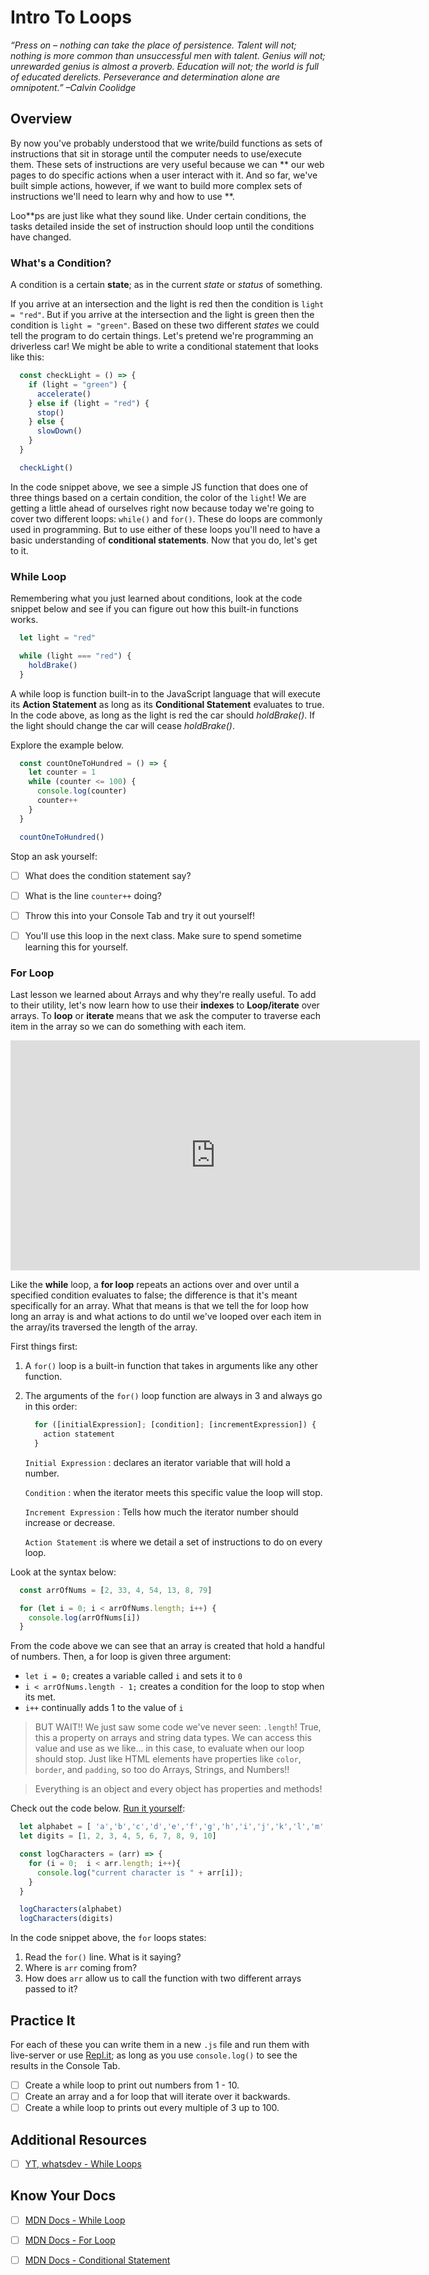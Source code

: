 # Intro To Loops

*“Press on – nothing can take the place of persistence. Talent will not; nothing is more common than unsuccessful men with talent. Genius will not; unrewarded genius is almost a proverb. Education will not; the world is full of educated derelicts. Perseverance and determination alone are omnipotent.” –Calvin Coolidge*

## Overview

By now you've probably understood that we write/build functions as sets of instructions that sit in storage until the computer needs to use/execute them. These sets of instructions are very useful because we can ** our web pages to do specific actions when a user interact with it. And so far, we've built simple actions, however, if we want to build more complex sets of instructions we'll need to learn why and how to use **.

Loo**ps are just like what they sound like. Under certain conditions, the tasks detailed inside the set of instruction should loop until the conditions have changed.

### What's a Condition?

A condition is a certain **state**; as in the current *state* or *status* of something.

If you arrive at an intersection and the light is red then the condition is `light = "red"`. But if you arrive at the intersection and the light is green then the condition is `light = "green"`. Based on these two different *states* we could tell the program to do certain things. Let's pretend we're programming an driverless car! We might be able to write a conditional statement that looks like this:

```javascript
  const checkLight = () => {
    if (light = "green") {
      accelerate()
    } else if (light = "red") {
      stop()
    } else {
      slowDown()
    }
  }

  checkLight()
```

In the code snippet above, we see a simple JS function that does one of three things based on a certain condition, the color of the `light`! We are getting a little ahead of ourselves right now because today we're going to cover two different loops: `while()` and `for()`. These do loops are commonly used in programming. But to use either of these loops you'll need to have a basic understanding of **conditional statements**. Now that you do, let's get to it.

### While Loop

Remembering what you just learned about conditions, look at the code snippet below and see if you can figure out how this built-in functions works.

```javascript
  let light = "red"

  while (light === "red") {
    holdBrake()
  }
```

A while loop is function built-in to the JavaScript language that will execute its **Action Statement** as long as its **Conditional Statement** evaluates to true. In the code above, as long as the light is red the car should *holdBrake()*. If the light should change the car will cease *holdBrake()*.

Explore the example below.

```javascript
  const countOneToHundred = () => {
    let counter = 1
    while (counter <= 100) {
      console.log(counter)
      counter++
    }
  }

  countOneToHundred()
```

Stop an ask yourself:

- [ ] What does the condition statement say?
- [ ] What is the line `counter++` doing?
- [ ] Throw this into your Console Tab and try it out yourself!
- [ ] You'll use this loop in the next class. Make sure to spend sometime learning this for yourself.


### For Loop

Last lesson we learned about Arrays and why they're really useful. To add to their utility, let's now learn how to use their **indexes** to **Loop/iterate** over arrays. To **loop** or **iterate** means that we ask the computer to traverse each item in the array so we can do something with each item.

<!-- ! Video Contents: 211 - Arrays and Loop (width="655" height="368", ratio 1.77) -->
<iframe src="https://player.vimeo.com/video/385377379" width="655" height="368" frameborder="0" allow="autoplay; fullscreen; picture-in-picture" allowfullscreen></iframe>

Like the **while** loop, a **for loop** repeats an actions over and over until a specified condition evaluates to false; the difference is that it's meant specifically for an array. What that means is that we tell the for loop how long an array is and what actions to do until we've looped over each item in the array/its traversed the length of the array.

First things first:

1. A `for()` loop is a built-in function that takes in arguments like any other function.
2. The arguments of the `for()` loop function are always in 3 and always go in this order:

    ```javascript
      for ([initialExpression]; [condition]; [incrementExpression]) {
        action statement
      }
    ```

    `Initial Expression`
: declares an iterator variable that will hold a number.

    `Condition`
: when the iterator meets this specific value the loop will stop.

    `Increment Expression`
: Tells how much the iterator number should increase or decrease.

    `Action Statement`
:is where we detail a set of instructions to do on every loop.

Look at the syntax below:

```javascript
  const arrOfNums = [2, 33, 4, 54, 13, 8, 79]

  for (let i = 0; i < arrOfNums.length; i++) {
    console.log(arrOfNums[i])
  }
```

From the code above we can see that an array is created that hold a handful of numbers. Then, a for loop is given three argument:

  * `let i = 0;` creates a variable called `i` and sets it to `0`
  * `i < arrOfNums.length - 1;` creates a condition for the loop to stop when its met.
  * `i++` continually adds 1 to the value of `i`

  > BUT WAIT!! We just saw some code we've never seen: `.length`! True, this a property on arrays and string data types. We can access this value and use as we like... in this case, to evaluate when our loop should stop. Just like HTML elements have properties like `color`, `border`, and `padding`, so too do Arrays, Strings, and Numbers!!

  > Everything is an object and every object has properties and methods!

Check out the code below. [Run it yourself](https://replit.com):

```javascript
  let alphabet = [ 'a','b','c','d','e','f','g','h','i','j','k','l','m','n','o','p','q','r','s','t','u','v','w','x','y','z' ]
  let digits = [1, 2, 3, 4, 5, 6, 7, 8, 9, 10]

  const logCharacters = (arr) => {
    for (i = 0;  i < arr.length; i++){
      console.log("current character is " + arr[i]);
    }
  }

  logCharacters(alphabet)
  logCharacters(digits)
```

In the code snippet above, the `for` loops states:

1. Read the `for()` line. What is it saying?
1. Where is `arr` coming from?
1. How does `arr` allow us to call the function with two different arrays passed to it?

## Practice It

<!-- [Try it yourself](https://replit.com)! -->
<!-- [Try it yourself](https://codepen.io)! -->

For each of these you can write them in a new `.js` file and run them with live-server or use [Repl.it](https://replit.com); as long as you use `console.log()` to see the results in the Console Tab.

- [ ] Create a while loop to print out numbers from 1 - 10.
- [ ] Create an array and a for loop that will iterate over it backwards.
- [ ] Create a while loop to prints out every multiple of 3 up to 100.

## Additional Resources

- [ ] [YT, whatsdev - While Loops](https://www.youtube.com/embed/eQS9C_ZxKt0?start=12)
<!-- - [ ] [YT, tuber - title]() -->

## Know Your Docs

- [ ] [MDN Docs - While Loop](https://developer.mozilla.org/en-US/docs/Web/JavaScript/Reference/Statements/while)
- [ ] [MDN Docs - For Loop](https://developer.mozilla.org/en-US/docs/Web/JavaScript/Reference/Statements/for)
- [ ] [MDN Docs - Conditional Statement](https://developer.mozilla.org/en-US/docs/Web/JavaScript/Reference/Statements/if...else)


<!-- ! END OF VIDEO 101.1.3.1 - TITLE-->
<!-- ? Video Numbering and Title system: CourseNumber.ModuleNumber.LessonNumber.VideoNumber -->
<!-- * (VIDEO 101.2.4.3 - "CSS Selectors") === 101 Course, Module 2, Lesson 4, Video 3 - "CSS Selectors" -->

<!-- 

```javascript

```

| Method      | Description                          |
| ----------- | ------------------------------------ |
| `GET`       | Fetch resource                       |
| `PUT`       | Update resource |
| `DELETE`    | Delete resource |


    `line numbers`
:do you like 'em?


++slash++
https://facelessuser.github.io/pymdown-extensions/extensions/keys/

=== "Javascript"

    ```javascript
    ```

=== "Python"

  ```python
  ```

=== "Example"
    ```console
      .
    ```

=== "Instructions"
    ```markdown
      .
    ```

=== "Result"
    ![PIC](./../images/pic.png)
-->